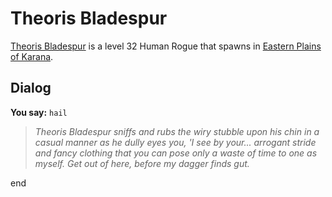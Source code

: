 # Theoris Bladespur



[Theoris Bladespur](/npc/15034) is a level 32 Human Rogue that spawns in [Eastern Plains of Karana](/zone/15).



## Dialog

**You say:** `hail`



>*Theoris Bladespur sniffs and rubs the wiry stubble upon his chin in a casual manner as he dully eyes you, 'I see by your... arrogant stride and fancy clothing that you can pose only a waste of time to one as myself. Get out of here, before my dagger finds gut.*

end
